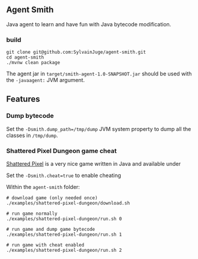 ## Agent Smith

Java agent to learn and have fun with Java bytecode modification.

### build

```shell
git clone git@github.com:SylvainJuge/agent-smith.git
cd agent-smith
./mvnw clean package
```

The agent jar in `target/smith-agent-1.0-SNAPSHOT.jar` should be used with the `-javaagent:` JVM argument.

## Features

### Dump bytecode

Set the `-Dsmith.dump_path=/tmp/dump` JVM system property to dump all the classes in `/tmp/dump`.

### Shattered Pixel Dungeon game cheat

[Shattered Pixel](https://github.com/00-Evan/shattered-pixel-dungeon/) is a very nice game written in Java and available under

Set the `-Dsmith.cheat=true` to enable cheating

Within the `agent-smith` folder:

```shell
# download game (only needed once)
./examples/shattered-pixel-dungeon/download.sh

# run game normally
./examples/shattered-pixel-dungeon/run.sh 0

# run game and dump game bytecode
./examples/shattered-pixel-dungeon/run.sh 1

# run game with cheat enabled
./examples/shattered-pixel-dungeon/run.sh 2
```


